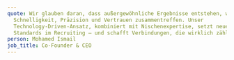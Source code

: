 ```yaml
---
quote: Wir glauben daran, dass außergewöhnliche Ergebnisse entstehen, wenn
  Schnelligkeit, Präzision und Vertrauen zusammentreffen. Unser
  Technology-Driven-Ansatz, kombiniert mit Nischenexpertise, setzt neue
  Standards im Recruiting – und schafft Verbindungen, die wirklich zählen.
person: Mohamed Ismail
job_title: Co-Founder & CEO
---
```

